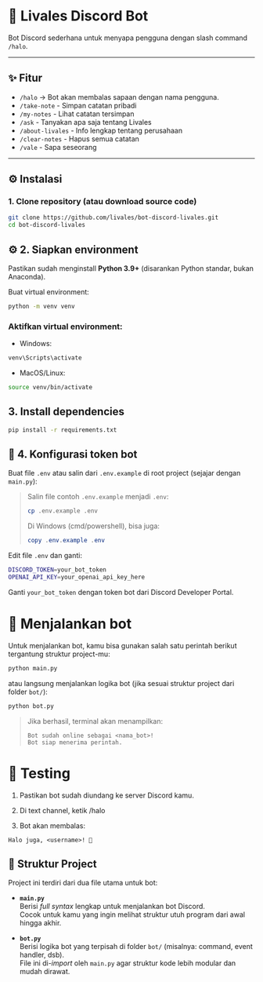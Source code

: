 # 🤖 Livales Discord Bot

Bot Discord sederhana untuk menyapa pengguna dengan slash command `/halo`.

---

## ✨ Fitur

- `/halo` → Bot akan membalas sapaan dengan nama pengguna.
- `/take-note` - Simpan catatan pribadi
- `/my-notes` - Lihat catatan tersimpan
- `/ask` - Tanyakan apa saja tentang Livales
- `/about-livales` - Info lengkap tentang perusahaan
- `/clear-notes` - Hapus semua catatan
- `/vale` - Sapa seseorang

---

## ⚙️ Instalasi

### 1. Clone repository (atau download source code)

```bash
git clone https://github.com/livales/bot-discord-livales.git
cd bot-discord-livales
```

## ⚙️ 2. Siapkan environment

Pastikan sudah menginstall **Python 3.9+** (disarankan Python standar, bukan Anaconda).

Buat virtual environment:

```bash
python -m venv venv
```

### Aktifkan virtual environment:

- Windows:

```bash
venv\Scripts\activate
```

- MacOS/Linux:

```bash
source venv/bin/activate
```

## 3. Install dependencies

```bash
pip install -r requirements.txt
```

## 🔑 4. Konfigurasi token bot

Buat file `.env` atau salin dari `.env.example` di root project (sejajar dengan `main.py`):

> Salin file contoh `.env.example` menjadi `.env`:
>
> ```bash
> cp .env.example .env
> ```
>
> Di Windows (cmd/powershell), bisa juga:
>
> ```powershell
> copy .env.example .env
> ```

Edit file `.env` dan ganti:

```bash
DISCORD_TOKEN=your_bot_token
OPENAI_API_KEY=your_openai_api_key_here
```

Ganti `your_bot_token` dengan token bot dari Discord Developer Portal.

# 🚀 Menjalankan bot

Untuk menjalankan bot, kamu bisa gunakan salah satu perintah berikut tergantung struktur project-mu:

```bash
python main.py
```

atau langsung menjalankan logika bot (jika sesuai struktur project dari folder `bot/`):

```bash
python bot.py
```

> Jika berhasil, terminal akan menampilkan:
>
> ```php-template
> Bot sudah online sebagai <nama_bot>!
> Bot siap menerima perintah.
> ```

# 🧪 Testing

1. Pastikan bot sudah diundang ke server Discord kamu.

2. Di text channel, ketik /halo

3. Bot akan membalas:

```php-template
Halo juga, <username>! 👋
```

## 📂 Struktur Project

Project ini terdiri dari dua file utama untuk bot:

- **`main.py`**  
  Berisi _full syntax_ lengkap untuk menjalankan bot Discord.  
  Cocok untuk kamu yang ingin melihat struktur utuh program dari awal hingga akhir.

- **`bot.py`**  
  Berisi logika bot yang terpisah di folder `bot/` (misalnya: command, event handler, dsb).  
  File ini di-_import_ oleh `main.py` agar struktur kode lebih modular dan mudah dirawat.
